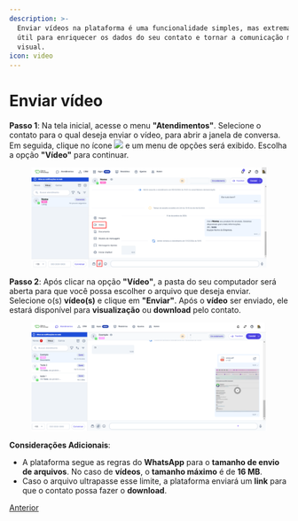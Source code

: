 ```yaml
---
description: >-
  Enviar vídeos na plataforma é uma funcionalidade simples, mas extremamente
  útil para enriquecer os dados do seu contato e tornar a comunicação mais
  visual.
icon: video
---
```


# Enviar vídeo

**Passo 1**: Na tela inicial, acesse o menu **"Atendimentos"**. Selecione o contato para o qual deseja enviar o vídeo, para abrir a janela de conversa. Em seguida, clique no ícone ![](https://docs.helena.app/~gitbook/image?url=https%3A%2F%2F3176979156-files.gitbook.io%2F%7E%2Ffiles%2Fv0%2Fb%2Fgitbook-x-prod.appspot.com%2Fo%2Fspaces%252F3HTAyLM7hzj1t6Nt4ii2%252Fuploads%252Fav7bpItbJaIoknCvgMDG%252Fimage.png%3Falt%3Dmedia%26token%3D39429f41-4c0c-46de-9f9b-b0989212faee\&width=300\&dpr=4\&quality=100\&sign=25e2191f\&sv=2) e um menu de opções será exibido. Escolha a opção **"Vídeo"** para continuar.

<figure><img src="../../../.gitbook/assets/image (16).png" alt=""><figcaption></figcaption></figure>

**Passo 2**: Após clicar na opção **"Vídeo"**, a pasta do seu computador será aberta para que você possa escolher o arquivo que deseja enviar. Selecione o(s) **vídeo(s)** e clique em **"Enviar"**. Após o **vídeo** ser enviado, ele estará disponível para **visualização** ou **download** pelo contato.

<figure><img src="../../../.gitbook/assets/image (17).png" alt=""><figcaption></figcaption></figure>

**Considerações Adicionais**:

* A plataforma segue as regras do **WhatsApp** para o **tamanho de envio de arquivos**. No caso de **vídeos**, o **tamanho máximo** é de **16 MB**.
* Caso o arquivo ultrapasse esse limite, a plataforma enviará um **link** para que o contato possa fazer o **download**.

[Anterior](https://docs.helena.app/documentacao/atendimento/tipos-de-mensagens/enviar-documento)
